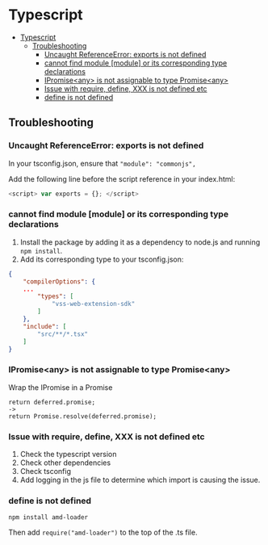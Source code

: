 # Typescript

<!--ts-->
* [Typescript](typescript.md#typescript)
   * [Troubleshooting](typescript.md#troubleshooting)
      * [Uncaught ReferenceError: exports is not defined](typescript.md#uncaught-referenceerror-exports-is-not-defined)
      * [cannot find module [module] or its corresponding type declarations](typescript.md#cannot-find-module-module-or-its-corresponding-type-declarations)
      * [IPromise&lt;any&gt; is not assignable to type Promise&lt;any&gt;](typescript.md#ipromiseany-is-not-assignable-to-type-promiseany)
      * [Issue with require, define, XXX is not defined etc](typescript.md#issue-with-require-define-xxx-is-not-defined-etc)
      * [define is not defined](typescript.md#define-is-not-defined)

<!-- Added by: runner, at: Fri Jan 14 10:26:15 UTC 2022 -->

<!--te-->

## Troubleshooting

### Uncaught ReferenceError: exports is not defined

In your tsconfig.json, ensure that `"module": "commonjs",`

Add the following line before the script reference in your index.html:
```typescript
<script> var exports = {}; </script>
```
### cannot find module [module] or its corresponding type declarations

1. Install the package by adding it as a dependency to node.js and running `npm install`.
1. Add its corresponding type to your tsconfig.json:

```json
{
    "compilerOptions": {
    ...
        "types": [
            "vss-web-extension-sdk"
        ]
    },   
    "include": [
        "src/**/*.tsx"
    ]    
}
```

### IPromise\<any\> is not assignable to type Promise\<any\>

Wrap the IPromise in a Promise

```
return deferred.promise;
->
return Promise.resolve(deferred.promise);
```

### Issue with require, define, XXX is not defined etc

1. Check the typescript version
2. Check other dependencies
3. Check tsconfig
4. Add logging in the js file to determine which import is causing the issue.

### define is not defined
```
npm install amd-loader
```
Then add `require("amd-loader")` to the top of the .ts file.
